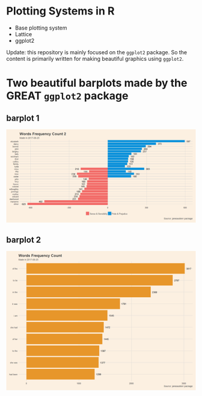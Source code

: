 # Plotting Systems in R
* Base plotting system
* Lattice
* ggplot2

Update: this repository is mainly focused on the `ggplot2` package. So the content is primarily written for making beautiful graphics using `ggplot2`.

# Two beautiful barplots made by the GREAT `ggplot2` package
## barplot 1
![](https://github.com/Leo-Lee15/PlottingSystemsInR/blob/master/barplots1.png)
## barplot 2
![](https://github.com/Leo-Lee15/PlottingSystemsInR/blob/master/barplots2.png)

